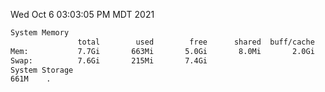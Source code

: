 Wed Oct  6 03:03:05 PM MDT 2021
```bash
System Memory
               total        used        free      shared  buff/cache   available
Mem:           7.7Gi       663Mi       5.0Gi       8.0Mi       2.0Gi       6.6Gi
Swap:          7.6Gi       215Mi       7.4Gi
System Storage
661M	.
```
```bash
